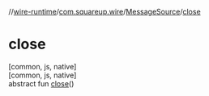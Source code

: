//[wire-runtime](../../../index.md)/[com.squareup.wire](../index.md)/[MessageSource](index.md)/[close](close.md)

# close

[common, js, native]\
[common, js, native]\
abstract fun [close](close.md)()
